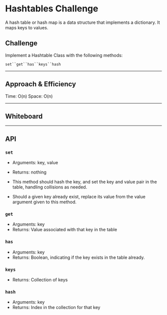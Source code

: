 # Hashtables Challenge

A hash table or hash map is a data structure that implements a dictionary. It maps keys to values.

## Challenge

Implement a Hashtable Class with the following methods:

` set``get``has``keys``hash `

---

## Approach & Efficiency

Time: O(n)
Space: O(n)

---

## Whiteboard

---

## API

### `set`

- Arguments: key, value
- Returns: nothing

- This method should hash the key, and set the key and value pair in the table, handling collisions as needed.

- Should a given key already exist, replace its value from the value argument given to this method.

### `get`

- Arguments: key
- Returns: Value associated with that key in the table

### `has`

- Arguments: key
- Returns: Boolean, indicating if the key exists in the table already.

### `keys`

- Returns: Collection of keys

### `hash`

- Arguments: key
- Returns: Index in the collection for that key

